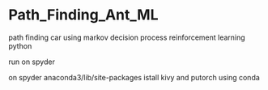 # Path_Finding_Ant_ML
path finding car using markov decision process reinforcement learning python

run on spyder 

on spyder anaconda3/lib/site-packages
istall kivy and putorch using conda
